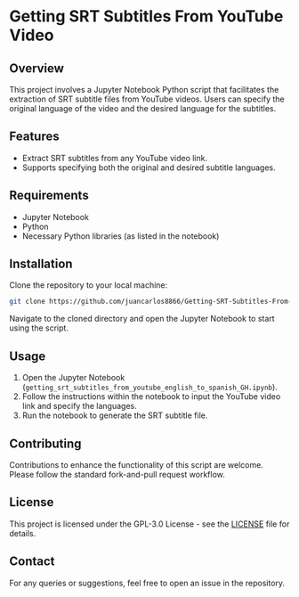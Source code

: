 # Getting SRT Subtitles From YouTube Video

## Overview
This project involves a Jupyter Notebook Python script that facilitates the extraction of SRT subtitle files from YouTube videos. Users can specify the original language of the video and the desired language for the subtitles.

## Features
- Extract SRT subtitles from any YouTube video link.
- Supports specifying both the original and desired subtitle languages.

## Requirements
- Jupyter Notebook
- Python
- Necessary Python libraries (as listed in the notebook)

## Installation
Clone the repository to your local machine:
```bash
git clone https://github.com/juancarlos8866/Getting-SRT-Subtitles-From-Youtube-Video.git
```
Navigate to the cloned directory and open the Jupyter Notebook to start using the script.

## Usage
1. Open the Jupyter Notebook (`getting_srt_subtitles_from_youtube_english_to_spanish_GH.ipynb`).
2. Follow the instructions within the notebook to input the YouTube video link and specify the languages.
3. Run the notebook to generate the SRT subtitle file.

## Contributing
Contributions to enhance the functionality of this script are welcome. Please follow the standard fork-and-pull request workflow.

## License
This project is licensed under the GPL-3.0 License - see the [LICENSE](LICENSE) file for details.

## Contact
For any queries or suggestions, feel free to open an issue in the repository.

